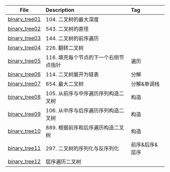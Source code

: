 | File | Description | Tag |
| :----:| :---- | :---- |
| [binary_tree01](./binary_tree01.py) | 104. 二叉树的最大深度 |  |
| [binary_tree02](./binary_tree02.py) | 543. 二叉树的直径 |  |
| [binary_tree03](./binary_tree03.py) | 144. 二叉树的前序遍历 |  |
| [binary_tree04](./binary_tree04.py) | 226. 翻转二叉树 |  |
| [binary_tree05](./binary_tree05.py) | 116. 填充每个节点的下一个右侧节点指针 | 遍历 |
| [binary_tree06](./binary_tree06.py) | 114. 二叉树展开为链表 | 分解 |
| [binary_tree07](./binary_tree07.py) | 654. 最大二叉树 | 分解&单调栈 |
| [binary_tree08](./binary_tree08.py) | 105. 从前序与中序遍历序列构造二叉树 | 构造 |
| [binary_tree09](./binary_tree09.py) | 106. 从中序与后序遍历序列构造二叉树 | 构造 |
| [binary_tree10](./binary_tree10.py) | 889. 根据前序和后序遍历构造二叉树 | 构造 |
| [binary_tree11](./binary_tree11.py) | 297. 二叉树的序列化与反序列化 | 前序&后序&层序 |
| [binary_tree12](./binary_tree12.py) | 层序遍历二叉树 |  |






















